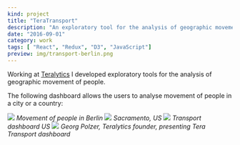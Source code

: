 ```yaml
---
kind: project
title: "TeraTransport"
description: "An exploratory tool for the analysis of geographic movement of people."
date: "2016-09-01"
category: work
tags: [ "React", "Redux", "D3", "JavaScript"]
preview: img/transport-berlin.png
---
```


Working at <a href="http://www.teralytics.net" target="_blank">Teralytics</a>
I developed exploratory tools for the analysis of geographic movement of people.

The following dashboard allows the users to analyse movement of people
 in a city or a country:


<img src=img/transport-berlin.png>
<i>Movement of people in Berlin</i>

<img src=img/od-sacramento.png>
<i>Sacramento, US</i>

<img src=img/transport-us-w-border2.png>
<i>Transport dashboard US</i>


<img src=img/georg-od.jpg>
<i>Georg Polzer, Teralytics founder, presenting Tera Transport dashboard</i>


